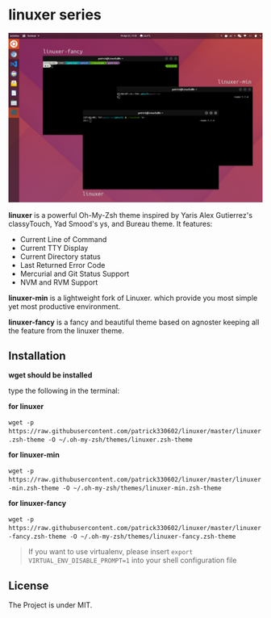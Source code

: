 # linuxer series

![screenshot](screenshot.png)

**linuxer** is a powerful Oh-My-Zsh theme inspired by Yaris Alex Gutierrez's classyTouch, Yad Smood's ys, and Bureau theme. It features:

- Current Line of Command
- Current TTY Display
- Current Directory status
- Last Returned Error Code
- Mercurial and Git Status Support
- NVM and RVM Support

**linuxer-min** is a lightweight fork of Linuxer. which provide you most simple yet most productive environment.

**linuxer-fancy** is a fancy and beautiful theme based on agnoster keeping all the feature from the linuxer theme.

## Installation

**wget should be installed**

type the following in the terminal:

**for linuxer**

`wget -p https://raw.githubusercontent.com/patrick330602/linuxer/master/linuxer.zsh-theme -O ~/.oh-my-zsh/themes/linuxer.zsh-theme`

**for linuxer-min**

`wget -p https://raw.githubusercontent.com/patrick330602/linuxer/master/linuxer-min.zsh-theme -O ~/.oh-my-zsh/themes/linuxer-min.zsh-theme`

**for linuxer-fancy**

`wget -p https://raw.githubusercontent.com/patrick330602/linuxer/master/linuxer-fancy.zsh-theme -O ~/.oh-my-zsh/themes/linuxer-fancy.zsh-theme`

> If you want to use virtualenv, please insert `export VIRTUAL_ENV_DISABLE_PROMPT=1` into your shell configuration file

## License

The Project is under MIT.
